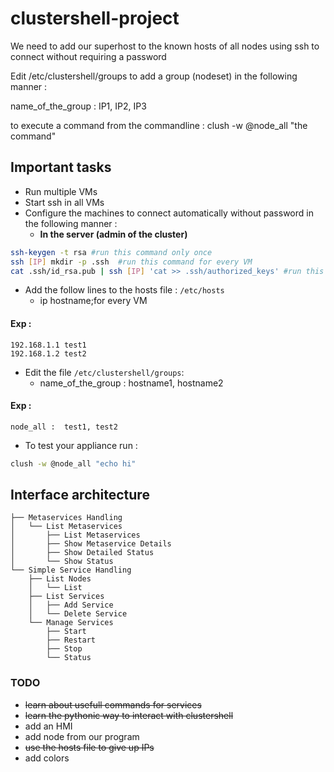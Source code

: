 # clustershell-project


We need to add our superhost to the known hosts of all nodes using ssh to connect without requiring a password

Edit /etc/clustershell/groups to add a group (nodeset) in the following manner :

name_of_the_group : IP1, IP2, IP3

to execute a command from the commandline :
clush -w @node_all "the command"

## Important tasks
- Run multiple VMs
- Start ssh in all VMs
- Configure the machines to connect automatically without password in the following manner :
	- **In the server (admin of the cluster)**
```bash
ssh-keygen -t rsa #run this command only once
ssh [IP] mkdir -p .ssh  #run this command for every VM
cat .ssh/id_rsa.pub | ssh [IP] 'cat >> .ssh/authorized_keys' #run this command for every VM
```

- Add the follow lines to the hosts file : ` /etc/hosts ` 
	- ip hostname;for every VM
#### Exp :
	192.168.1.1 test1
	192.168.1.2 test2 
- Edit the file ` /etc/clustershell/groups `:
	- name_of_the_group : hostname1, hostname2
#### Exp :
	node_all :  test1, test2

- To test your appliance run :
```bash
clush -w @node_all "echo hi"
```

## Interface architecture

```
├── Metaservices Handling
│   └── List Metaservices
│       ├── List Metaservices
│       ├── Show Metaservice Details
│       ├── Show Detailed Status
│       └── Show Status
└── Simple Service Handling
    ├── List Nodes
    │   └── List
    ├── List Services
    │   ├── Add Service
    │   └── Delete Service
    └── Manage Services
        ├── Start
        ├── Restart
        ├── Stop
        └── Status
```

### TODO 
- <del>learn about usefull commands for services</del>
- <del>learn the pythonic way to interact with clustershell</del>
- add an HMI
- add node from our program
- <del>use the hosts file to give up IPs</del>
- add colors


